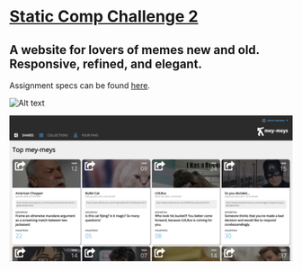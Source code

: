 # [Static Comp Challenge 2](http://frontend.turing.io/projects/m1-static-comp-2.html)
## A website for lovers of memes new and old. Responsive, refined, and elegant.

Assignment specs can be found [here](http://frontend.turing.io/projects/m1-static-comp-2.html).

![Alt text](http://frontend.turing.io/assets/images/static-comp-challenge-2.jpg "Assignment Screenshot")

![Alt text](images/sc2screenshot.jpg "App Screenshot")